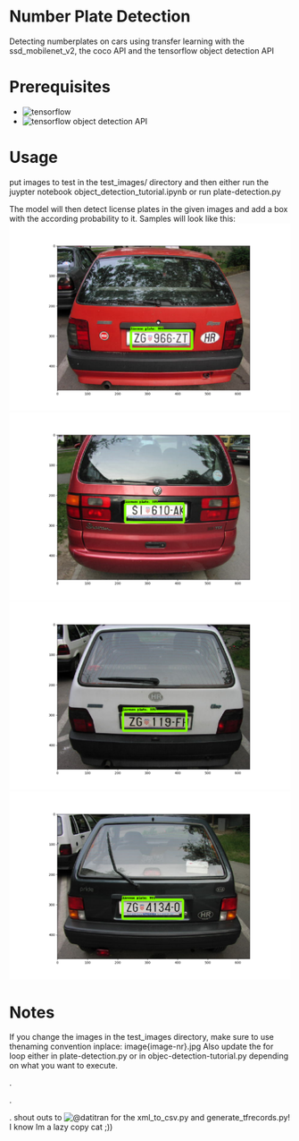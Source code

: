 # Number Plate Detection
Detecting numberplates on cars using transfer learning with the ssd_mobilenet_v2, the coco API and the tensorflow object detection API

# Prerequisites
- ![tensorflow](https://github.com/tensorflow)
- ![tensorflow object detection API](https://github.com/tensorflow/models/tree/master/research/object_detection)

# Usage
put images to test in the test_images/ directory and then either run the juypter notebook object_detection_tutorial.ipynb or run plate-detection.py

The model will then detect license plates in the given images and add a box with the according probability to it. Samples will look like this:
![sample1](https://github.com/Lugges991/MachineLearning/blob/master/plate-detection/sample1.png)
![sample2](https://github.com/Lugges991/MachineLearning/blob/master/plate-detection/sample2.png)
![sample3](https://github.com/Lugges991/MachineLearning/blob/master/plate-detection/sample3.png)
![sample4](https://github.com/Lugges991/MachineLearning/blob/master/plate-detection/sample4.png)

# Notes
If you change the images in the test_images directory, make sure to use thenaming convention inplace: image{image-nr}.jpg
Also update the for loop either in plate-detection.py or in objec-detection-tutorial.py depending on what you want to execute.

.

.

.
shout outs to ![@datitran](https://github.com/datitran) for the xml_to_csv.py and generate_tfrecords.py! I know Im a lazy copy cat ;))
